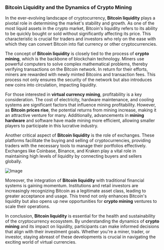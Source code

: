 ### Bitcoin Liquidity and the Dynamics of Crypto Mining

In the ever-evolving landscape of cryptocurrency, **Bitcoin liquidity** plays a pivotal role in determining the market's stability and growth. As one of the most liquid assets in the crypto market, Bitcoin's liquidity refers to its ability to be quickly bought or sold without significantly affecting its price. This characteristic is crucial for traders and investors who rely on the ease with which they can convert Bitcoin into fiat currency or other cryptocurrencies.

The concept of **Bitcoin liquidity** is closely tied to the process of **crypto mining**, which is the backbone of blockchain technology. Miners use powerful computers to solve complex mathematical problems, thereby verifying transactions on the Bitcoin network. In return for their efforts, miners are rewarded with newly minted Bitcoins and transaction fees. This process not only ensures the security of the network but also introduces new coins into circulation, impacting liquidity.

For those interested in **virtual currency mining**, profitability is a key consideration. The cost of electricity, hardware maintenance, and cooling systems are significant factors that influence mining profitability. However, as **Bitcoin prices rise**, the potential returns from mining increase, making it an attractive venture for many. Additionally, advancements in **mining hardware** and software have made mining more efficient, allowing smaller players to participate in this lucrative industry.

Another critical aspect of **Bitcoin liquidity** is the role of exchanges. These platforms facilitate the buying and selling of cryptocurrencies, providing traders with the necessary tools to manage their portfolios effectively. Exchanges like Coinbase, Binance, and Kraken play a vital role in maintaining high levels of liquidity by connecting buyers and sellers globally.

![Image](https://github.com/user-attachments/assets/31692037-0104-4703-abd1-696b6a7dd41b)

Moreover, the integration of **Bitcoin liquidity** with traditional financial systems is gaining momentum. Institutions and retail investors are increasingly recognizing Bitcoin as a legitimate asset class, leading to greater acceptance and usage. This trend not only enhances Bitcoin's liquidity but also opens up new opportunities for **crypto mining** ventures to scale their operations.

In conclusion, **Bitcoin liquidity** is essential for the health and sustainability of the cryptocurrency ecosystem. By understanding the dynamics of **crypto mining** and its impact on liquidity, participants can make informed decisions that align with their investment goals. Whether you're a miner, trader, or investor, staying abreast of these developments is crucial in navigating the exciting world of virtual currencies.